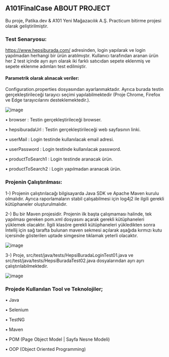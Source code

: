 ## A101FinalCase ABOUT PROJECT

Bu proje, Patika.dev & A101 Yeni Mağazacılık A.Ş. Practicum bitirme projesi olarak geliştirilmiştir.

### Test Senaryosu:

https://www.hepsiburada.com/ adresinden, login yapılarak ve login yapılmadan herhangi bir ürün aratılmıştır. Kullanıcı tarafından aranan ürün her 2 test içinde ayrı ayrı olarak iki farklı satıcıdan sepete eklenmiş ve sepete eklenme adımları test edilmiştir.

#### Parametrik olarak alınacak veriler:
Configuration.properties dosyasından ayarlanmaktadır. Ayrıca burada testin gerçekleştirileceği tarayıcı seçimi yapılabilmektedir (Proje Chrome, Firefox ve Edge tarayıcılarını desteklemektedir.).

![image](https://user-images.githubusercontent.com/111094912/199593869-a82179bc-e2f0-48a0-91c9-cbd9a66e22b3.png)

•	browser           : Testin gerçekleştirileceği browser.

•	hepsiburadaUrl    : Testin gerçekleştirileceği web sayfasının linki.

•	userMail          : Login testinde kullanılacak email adresi.

•	userPassword      : Login testinde kullanılacak password.

•	productToSearch1  : Login testinde aranacak ürün.

•	productToSearch2  : Login yapılmadan aranacak ürün. 

### Projenin Çalıştırılması:

1-) Projenin çalıştırılacağı bilgisayarda Java SDK ve Apache Maven kurulu olmalıdır. Ayrıca raporlamaların stabil çalışabilmesi için log4j2 ile ilgili gerekli kütüphaneler oluşturulmalıdır. 

2-) Bu bir Maven projesidir. Projenin ilk başta çalışmaması halinde, tek yapılması gereken pom.xml dosyasını açarak gerekli kütüphaneleri yüklemek olacaktır. İlgili klasöre gerekli kütüphaneleri yükledikten sonra Intellij için sağ tarafta bulunan maven sekmesi açılarak aşağıda kırmızı kutu içersinde gösterilen uptade simgesine tıklamak yeterli olacaktır.

![image](https://user-images.githubusercontent.com/111094912/199597222-c023fb87-b2bd-412e-9a30-0057293641df.png)

3-) Proje, src/test/java/tests/HepsiBuradaLoginTest01.java ve src/test/java/tests/HepsiBuradaTest02.java dosyalarından ayrı ayrı çalıştırılabilmektedir.

![image](https://user-images.githubusercontent.com/111094912/199600150-45da611b-05ad-4cfa-978d-0104e6eb690e.png)

### Projede Kullanılan Tool ve Teknolojiler;

•	Java

•	Selenium

•	TestNG

•	Maven

•	POM (Page Object Model | Sayfa Nesne Modeli)

•	OOP (Object Oriented Programming)
